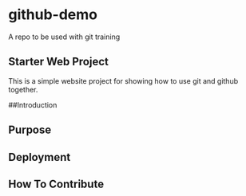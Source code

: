 # github-demo
A repo to be used with git training

## Starter Web Project

This is a simple website project for showing how to use git and github together.

##Introduction

## Purpose

## Deployment

## How To Contribute

